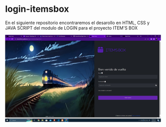 # login-itemsbox
En el siguiente repositorio encontraremos el desarollo en HTML, CSS y JAVA SCRIPT del modulo de LOGIN para el proyecto ITEM'S BOX

 <a href="https://stivenbflorez.github.io/login-itemsbox/login.html">
    <img src="https://github.com/StivenbFlorez/login-itemsbox/blob/main/views/img/landing%20page.png" width="950px"/>
 </a>
